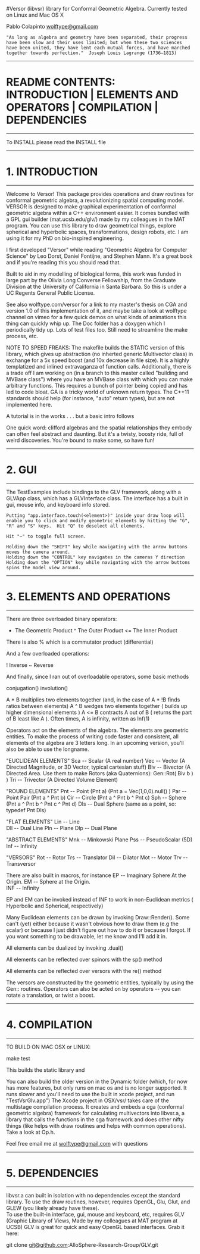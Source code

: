 #Versor (libvsr) library for Conformal Geometric Algebra.  Currently tested on Linux and Mac OS X

Pablo Colapinto
wolftype@gmail.com

    "As long as algebra and geometry have been separated, their progress have been slow and their uses limited; but when these two sciences have been united, they have lent each mutual forces, and have marched together towards perfection."  Joseph Louis Lagrange (1736–1813)


---
# README CONTENTS: INTRODUCTION | ELEMENTS AND OPERATORS | COMPILATION | DEPENDENCIES
---


To INSTALL please read the INSTALL file



---
# 1. INTRODUCTION
---

Welcome to Versor!  This package provides operations and draw routines for conformal geometric algebra, a revolutionizing spatial computing model. VERSOR is designed to make graphical experimentation of conformal geometric algebra within a C++ environment easier.  It comes bundled with a GPL gui builder (mat.ucsb.edu/glv/) made by my colleagues in the MAT program.  You can use this library to draw geometrical things, explore spherical and hyperbolic spaces, transformations, design robots, etc.  I am using it for my PhD on bio-inspired engineering.

I first developed "Versor" while reading "Geometric Algebra for Computer Science" by Leo Dorst, Daniel Fontijne, and Stephen Mann.  It's a great book and if you're reading this you should read that.  

Built to aid in my modelling of biological forms, this work was funded in large part by the Olivia Long Converse Fellowship, from the Graduate Division at the University of California in Santa Barbara.  So this is under a UC Regents General Public License.

See also wolftype.com/versor for a link to my master's thesis on CGA and version 1.0 of this implementation of it, and maybe take a look at wolftype channel on vimeo for a few quick demos on what kinds of animations this thing can quickly whip up.  The Doc folder has a doxygen which I periodically tidy up.  Lots of test files too.  Still need to streamline the make process, etc.

NOTE TO SPEED FREAKS: The makefile builds the STATIC version of this library, which gives up abstraction (no inherted generic Multivector class) in exchange for a 5x speed boost (and 10x decrease in file size).  It is a highly templatized and inlined extravaganza of function calls.  Additionally, there is a trade off I am working on (in a branch to this master called "building and MVBase class") where you have an MVBase class with which you can make arbitrary functions.  This requires a bunch of pointer being copied and has led to code bloat.  GA is a tricky world of unknown return types.  The C++11 standards should help (for instance, "auto" return types), but are not implemented here.   

A tutorial is in the works . . . but a basic intro follows  


One quick word: clifford algebras and the spatial relationships they embody can often feel abstract and daunting.  But it's a twisty, boosty ride, full of weird discoveries.  You're bound to make some, so have fun!

---
# 2. GUI
---
The TestExamples include bindings to the GLV framework, along with a GLVApp class, which has a GLVInterface class.
    The interface has a built in gui, mouse info, and keyboard info stored.  
    
    Putting "app.interface.touch(<element>)" inside your draw loop will enable you to click and modify geometric elements by hitting the "G", "R" and "S" keys.  Hit "Q" to deselect all elements.  
    
    Hit "~" to toggle full screen.
    
    Holding down the "SHIFT" key while navigating with the arrow buttons moves the camera around.
    Holding down the "CONTROL" key navigates in the cameras Y direction
    Holding down the "OPTION" key while navigating with the arrow buttons spins the model view around.

---
# 3. ELEMENTS AND OPERATIONS
---

There are three overloaded binary operators: 

*    The Geometric Product
^    The Outer Product
<=   The Inner Product

There is also % which is a commutator product (differential)

And a few overloaded operations:

!       Inverse
~       Reverse

And finally, since I ran out of overloadable operators, some basic methods

conjugation()
involution()


A * B   multiplies two elements together (and, in the case of A * !B finds ratios between elements)
A ^ B   wedges two elements together ( builds up higher dimensional elements )
A <= B  contracts A out of B ( returns the part of B least like A ).  Often times, A is infinity, written as Inf(1) 

Operators act on the elements of the algebra.  The elements are geometric entities.  To make the process of writing code faster and consistent, all elements of the algebra are 3 letters long. In an upcoming version, you'll also be able to use the longname.

"EUCLIDEAN ELEMENTS"
Sca -- Scalar       (A real number)
Vec -- Vector       (A Directed Magnitude, or 3D Vector, typical cartesian stuff)
Biv -- Bivector     (A Directed Area. Use them to make Rotors (aka Quaternions): Gen::Rot( Biv b ) )
Tri -- Trivector    (A Directed Volume Element)

"ROUND ELEMENTS"
Pnt -- Point            (Pnt a) (Pnt a = Vec(1,0,0).null() ) 
Par -- Point Pair       (Pnt a ^ Pnt b)
Cir -- Circle           (Pnt a ^ Pnt b ^ Pnt c)
Sph -- Sphere           (Pnt a ^ Pnt b ^ Pnt c ^ Pnt d)
Dls -- Dual Sphere      (same as a point, so: typedef Pnt Dls)

"FLAT ELEMENTS"
Lin -- Line             
Dll -- Dual Line
Pln -- Plane
Dlp -- Dual Plane

"ABSTRACT ELEMENTS"
Mnk -- Minkowski Plane
Pss -- PseudoScalar (5D)
Inf -- Infinity

"VERSORS"
Rot -- Rotor 
Trs -- Translator
Dil -- Dilator
Mot -- Motor
Trv -- Transversor

There are also built in macros, for instance
EP  -- Imaginary Sphere At the Origin. 
EM  -- Sphere at the Origin.  
INF -- Infinity

EP and EM can be invoked instead of INF to work in non-Euclidean metrics ( Hyperbolic and Spherical, respectively)

Many Euclidean elements can be drawn by invoking Draw::Render(<element>).  Some can't (yet) either because it wasn't obvious
how to draw them (e.g the scalar) or because I just didn't figure out how to do it or because I forgot.  If you
want something to be drawable, let me know and I'll add it in.

All elements can be dualized by invoking <element>.dual()

All elements can be reflected over spinors with the sp(<spinor>) method

All elements can be reflected over versors with the re(<versor>) method

The versors are constructed by the geometric entities, typically by using the Gen:: routines.  Operators can also be acted on by operators -- you can rotate a translation, or twist a boost.

---
# 4. COMPILATION
---

TO BUILD ON MAC OSX or LINUX: 

make test

This builds the static library and 

You can also build the older version in the Dynamic folder (which, for now has more features, but only runs on mac os and is no longer supported.  It runs slower and you'll need to use the built in xcode project, and run "TestVsrGlv.app")
	The Xcode project in OSX/vsr/ takes care of the multistage compilation process.
	It creates and embeds a cga (conformal geometric algebra) framework for calculating multivectors into libvsr.a, a library that calls the functions in the cga framework and does other nifty things
	(like helps with draw routines and helps with common operations).  Take a look at Op.h.

Feel free email me at wolftype@gmail.com with questions

---
# 5. DEPENDENCIES
---
libvsr.a can built in isolation with no dependencies except the standard library.  To use the draw routines, however, requires OpenGL, Glu, Glut, and GLEW (you likely already have these).  
To use the built-in interface, gui, mouse and keyboard, etc, requires GLV (Graphic Library of Views, Made by my colleagues at MAT program at UCSB) GLV is great for quick and easy OpenGL based 
interfaces.  Grab it here: 

git clone git@github.com:AlloSphere-Research-Group/GLV.git



